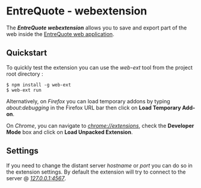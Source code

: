 # EntreQuote - webextension

The ***EntreQuote webextension*** allows you to save and export part of the web inside the [EntreQuote web application](https://github.com/tcoppex/entrequote-webapp).

## Quickstart

To quickly test the extension you can use the *web-ext* tool from the project root directory :
```
$ npm install -g web-ext
$ web-ext run 
```

Alternatively, on *Firefox* you can load temporary addons by typing *about:debugging* in the Firefox URL bar then click on **Load Temporary Add-on**.

On *Chrome*, you can navigate to *[chrome://extensions](chrome://extensions)*, check the **Developer Mode** box and click on **Load Unpacked Extension**.

## Settings

If you need to change the distant server *hostname* or *port* you can do so in the extension settings. 
By default the extension will try to connect to the server @ *[127.0.0.1:4567](http://127.0.0.1:4567)*.